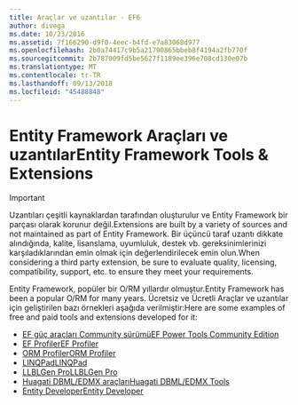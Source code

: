 ```yaml
---
title: Araçlar ve uzantılar - EF6
author: divega
ms.date: 10/23/2016
ms.assetid: 7f166290-d9f0-4eec-b4fd-e7a83068d977
ms.openlocfilehash: 2b0a74417c9b5a21790865bbeb8f4194a2fb770f
ms.sourcegitcommit: 2b787009fd5be5627f1189ee396e708cd130e07b
ms.translationtype: MT
ms.contentlocale: tr-TR
ms.lasthandoff: 09/13/2018
ms.locfileid: "45488848"
---
```

# <a name="entity-framework-tools--extensions"></a><span data-ttu-id="04228-102">Entity Framework Araçları ve uzantılar</span><span class="sxs-lookup"><span data-stu-id="04228-102">Entity Framework Tools & Extensions</span></span>
> [!IMPORTANT]  
> <span data-ttu-id="04228-103">Uzantıları çeşitli kaynaklardan tarafından oluşturulur ve Entity Framework bir parçası olarak korunur değil.</span><span class="sxs-lookup"><span data-stu-id="04228-103">Extensions are built by a variety of sources and not maintained as part of Entity Framework.</span></span> <span data-ttu-id="04228-104">Bir üçüncü taraf uzantı dikkate alındığında, kalite, lisanslama, uyumluluk, destek vb. gereksinimlerinizi karşıladıklarından emin olmak için değerlendirilecek emin olun.</span><span class="sxs-lookup"><span data-stu-id="04228-104">When considering a third party extension, be sure to evaluate quality, licensing, compatibility, support, etc. to ensure they meet your requirements.</span></span>

<span data-ttu-id="04228-105">Entity Framework, popüler bir O/RM yıllardır olmuştur.</span><span class="sxs-lookup"><span data-stu-id="04228-105">Entity Framework has been a popular O/RM for many years.</span></span> <span data-ttu-id="04228-106">Ücretsiz ve Ücretli Araçlar ve uzantılar için geliştirilen bazı örnekleri aşağıda verilmiştir:</span><span class="sxs-lookup"><span data-stu-id="04228-106">Here are some examples of free and paid tools and extensions developed for it:</span></span>    

- [<span data-ttu-id="04228-107">EF güç araçları Community sürümü</span><span class="sxs-lookup"><span data-stu-id="04228-107">EF Power Tools Community Edition</span></span>](https://marketplace.visualstudio.com/items?itemName=ErikEJ.EntityFramework6PowerToolsCommunityEdition)
- [<span data-ttu-id="04228-108">EF Profiler</span><span class="sxs-lookup"><span data-stu-id="04228-108">EF Profiler</span></span>](https://efprof.com)  
- [<span data-ttu-id="04228-109">ORM Profiler</span><span class="sxs-lookup"><span data-stu-id="04228-109">ORM Profiler</span></span>](https://www.ormprofiler.com)  
- [<span data-ttu-id="04228-110">LINQPad</span><span class="sxs-lookup"><span data-stu-id="04228-110">LINQPad</span></span>](https://www.linqpad.net)  
- [<span data-ttu-id="04228-111">LLBLGen Pro</span><span class="sxs-lookup"><span data-stu-id="04228-111">LLBLGen Pro</span></span>](https://www.llblgen.com)  
- [<span data-ttu-id="04228-112">Huagati DBML/EDMX araçları</span><span class="sxs-lookup"><span data-stu-id="04228-112">Huagati DBML/EDMX Tools</span></span>](https://www.huagati.com/dbmltools)  
- [<span data-ttu-id="04228-113">Entity Developer</span><span class="sxs-lookup"><span data-stu-id="04228-113">Entity Developer</span></span>](https://www.devart.com/entitydeveloper)  
